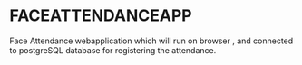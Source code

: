 # FACEATTENDANCEAPP
Face Attendance webapplication which will run on browser , and connected to postgreSQL database for registering the attendance.
